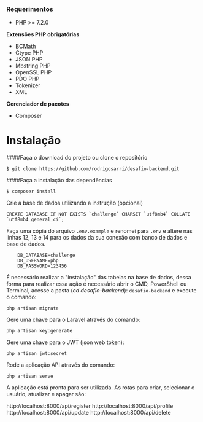 ### Requerimentos

- PHP >= 7.2.0

**Extensões PHP obrigatórias**

- BCMath
- Ctype PHP
- JSON PHP
- Mbstring PHP
- OpenSSL PHP
- PDO PHP
- Tokenizer
- XML

**Gerenciador de pacotes**
- Composer

# Instalação

####Faça o download do projeto ou clone o repositório

`$ git clone https://github.com/rodrigosarri/desafio-backend.git `

####Faça a instalação das dependências

`$ composer install `

Crie a base de dados utilizando a instrução (opcional)

    CREATE DATABASE IF NOT EXISTS `challenge` CHARSET `utf8mb4` COLLATE `utf8mb4_general_ci`;

Faça uma cópia do arquivo `.env.example` e renomei para `.env` e altere nas linhas 12, 13 e 14 para os dados da sua conexão com banco de dados e base de dados.

        DB_DATABASE=challenge
		DB_USERNAME=php
		DB_PASSWORD=123456

É necessário realizar a "instalação" das tabelas na base de dados, dessa forma para realizar essa ação é necessário abrir o CMD, PowerShell ou Terminal, acesse a pasta (*cd desafio-backend*): `desafio-backend` e execute o comando: 

    php artisan migrate

Gere uma chave para o Laravel através do comando:

    php artisan key:generate

Gere uma chave para o JWT (json web token):

    php artisan jwt:secret

Rode a aplicação API através do comando:

    php artisan serve

A aplicação está pronta para ser utilizada. As rotas para criar, selecionar o usuário, atualizar e apagar são:

http://localhost:8000/api/register
http://localhost:8000/api/profile
http://localhost:8000/api/update
http://localhost:8000/api/delete